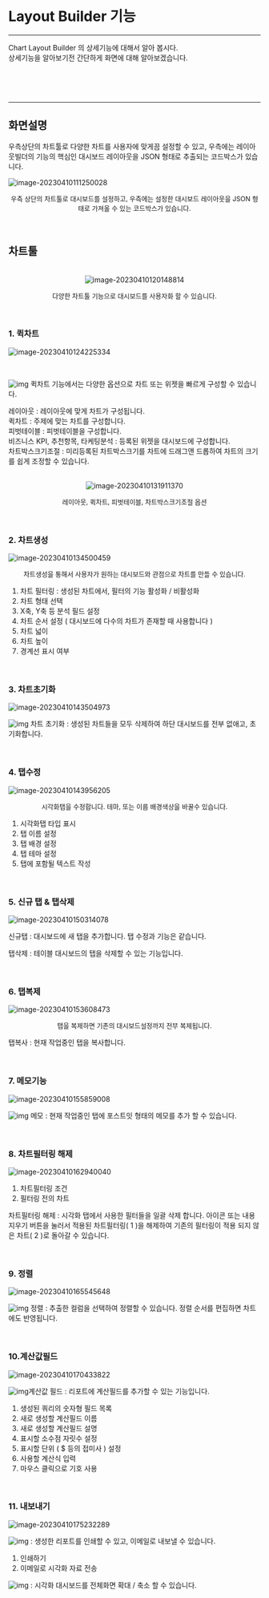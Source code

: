 # Layout Builder 기능

---

Chart Layout Builder 의 상세기능에 대해서 알아 봅시다.
<br>상세기능을 알아보기전 간단하게 화면에 대해 알아보겠습니다.

<br><br><br>

---

## 화면설명

우측상단의 차트툴로 다양한 차트를 사용자에 맞게끔 설정할 수 있고, 우측에는 레이아웃빌더의 기능의 핵심인 대시보드 레이아웃을 JSON 형태로 추출되는 코드박스가 있습니다.

![image-20230410111250028](images/file2/image-20230410111250028.png)

<p align="center"><font size="2m">우측 상단의 차트툴로 대시보드를 설정하고, 우측에는 설정한 대시보드 레이아웃을 JSON 형태로 가져올 수 있는 코드박스가 있습니다.</font></p>

<br>







## 차트툴

<br>

<center><img src="images/file2/image-20230410120148814.png" alt="image-20230410120148814"  /></center>

<p align="center"><font size="2m">다양한 차트툴 기능으로 대시보드를 사용자화 할 수 있습니다.</font></p>

<br>

### 1. 퀵차트

![image-20230410124225334](images/file2/image-20230410124225334.png)

<br>

![img](images/file2/clip_image002-1681175386942-38.gif) 퀵차트 기능에서는 다양한 옵션으로 차트 또는 위젯을 빠르게 구성할 수 있습니다.

 레이아웃 : 레이아웃에 맞게 차트가 구성됩니다.<br> 퀵차트  : 주제에 맞는 차트를 구성합니다.<br>
 피벗테이블 : 피벗테이블을 구성합니다.<br>
 비즈니스 KPI, 추천항목, 타케팅분석 : 등록된 위젯을 대시보드에 구성합니다.<br>
 차트박스크기조절 : 미리등록된 차트박스크기를 차트에 드래그앤 드롭하여 차트의 크기를 쉽게 조정할 수 있습니다.

<br>

<center><img src="images/file2/image-20230410131911370.png" alt="image-20230410131911370" /></center>

<p align="center"><font size="2m">레이아웃, 퀵차트, 피벗테이블, 차트박스크기조절 옵션</font></p>

<br>

### 2. 차트생성

![image-20230410134500459](images/file2/image-20230410134500459.png)

<p align="center"><font size="2m">차트생성을 통해서 사용자가 원하는 대시보드와 관점으로 차트를 만들 수 있습니다.</font></p>

   1. 차트 필터링 : 생성된 차트에서, 필터의 기능 활성화 / 비활성화<br>
   2. 차트 형태 선택<br>
   3. X축, Y축 등 분석 필드 설정<br>
   4. 차트 순서 설정 ( 대시보드에 다수의 차트가 존재할 때 사용합니다 )<br>
   5. 차트 넓이<br>
   6. 차트 높이<br>
   7. 경계선 표시 여부

<br>

### 3. 차트초기화

![image-20230410143504973](images/file2/image-20230410143504973.png)

![img](images/file2/clip_image002-1681106815668-21.gif)   차트 초기화 : 생성된 차트들을 모두 삭제하여 하단 대시보드를 전부 없애고, 초기화합니다.

<br>

### 4. 탭수정

![image-20230410143956205](images/file2/image-20230410143956205.png)

<p align="center"><font size="2m">시각화탭을 수정합니다. 테마, 또는 이름 배경색상을 바꿀수 있습니다.</font></p>

1. 시각화탭 타입 표시
2. 탭 이름 설정
3. 탭 배경 설정
4. 탭 테마 설정
5. 탭에 포함될 텍스트 작성

<br>

### 5. 신규 탭 & 탭삭제

![image-20230410150314078](images/file2/image-20230410150314078.png)

   신규탭 : 대시보드에 새 탭을 추가합니다. 탭 수정과 기능은 같습니다.<br>

   탭삭제 : 테이블 대시보드의 탭을 삭제할 수 있는 기능입니다.<br>

<br>

### 6. 탭복제

![image-20230410153608473](images/file2/image-20230410153608473.png)

<p align="center"><font size="2m">탭을 복제하면 기존의 대시보드설정까지 전부 복제됩니다.</font></p>   

  탭복사 : 현재 작업중인 탭을 복사합니다. <br>

<br>

### 7. 메모기능

![image-20230410155859008](images/file2/image-20230410155859008.png)

![img](images/file2/clip_image002-1681109955880-23.gif)   메모 : 현재 작업중인 탭에 포스트잇 형태의 메모를 추가 할 수 있습니다. 

<br>

### 8. 차트필터링 해제

![image-20230410162940040](images/file2/image-20230410162940040.png)

1. 차트필터링 조건
2. 필터링 전의 차트

차트필터링 해제 : 시각화 탭에서 사용한 필터들을 일괄 삭제 합니다. 아이콘 또는 내용지우기 버튼을 눌러서 적용된 차트필터링( 1 )을 해제하여 기존의 필터링이 적용 되지 않은 차트( 2 )로 돌아갈 수 있습니다.

<br>

### 9. 정렬

![image-20230410165545648](images/file2/image-20230410165545648.png)

![img](images/file2/clip_image002-1681113357374-27.gif)   정렬 : 추출한 컬럼을 선택하여 정렬할 수 있습니다. 정렬 순서를 편집하면 차트에도 반영됩니다.

<br>

### 10.계산값필드

![image-20230410170433822](images/file2/image-20230410170433822.png)

![img](images/file2/clip_image002-1681113882642-29.gif)계산값 필드 : 리포트에 계산필드를 추가할 수 있는 기능입니다.

1. 생성된 쿼리의 숫자형 필드 목록<br>
2. 새로 생성할 계산필드 이름<br>
3. 새로 생성할 계산필드 설명<br>
4. 표시할 소수점 자릿수 설정<br>
5. 표시할 단위 ( $ 등의 접미사 ) 설정<br>
6. 사용할 계산식 입력<br>
7. 마우스 클릭으로 기호 사용<br>

<br>

### 11. 내보내기

![image-20230410175232289](images/file2/image-20230410175232289.png)

![img](images/file2/clip_image002-1681116758998-31.gif)   : 생성한 리포트를 인쇄할 수 있고, 이메일로 내보낼 수 있습니다.

1. 인쇄하기
2. 이메일로 시각화 자료 전송

![img](images/file2/clip_image004-1681116758999-32.gif)   : 시각화 대시보드를 전체화면 확대 / 축소 할 수 있습니다.<br>

<br><br><br>
